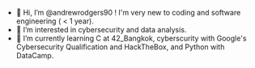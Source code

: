 - 👋 Hi, I’m @andrewrodgers90 ! I'm very new to coding and software engineering ( < 1 year).
- 👀 I’m interested in cybersecurity and data analysis.
- 🌱 I’m currently learning C at 42_Bangkok, cyberscurity with Google's Cybersecurity Qualification and HackTheBox, and Python with DataCamp.

<!---
andrewrodgers90/andrewrodgers90 is a ✨ special ✨ repository because its `README.md` (this file) appears on your GitHub profile.
You can click the Preview link to take a look at your changes.
--->
